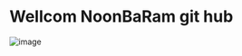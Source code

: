 # Wellcom NoonBaRam git hub  

![image](https://github.com/user-attachments/assets/70d3221f-e7d9-4fdd-a052-02ecb381c9af)

